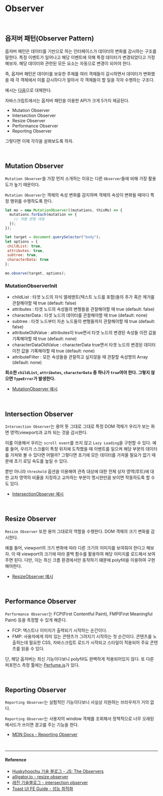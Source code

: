 # Observer

<br/>

## 옵저버 패턴(Observer Pattern)

옵저버 패턴은 데이터를 기반으로 하는 인터페이스가 데이터의 변화를 감시하는 구조를 말한다. 특정 이벤트가 일어나고 해당 이벤트에 의해 특정 데이터가 변경되었다고 가정해보자. 해당 데이터와 관련된 모든 요소는 자동으로 변경이 되어야 한다. 

즉, 옵저버 패턴은 데이터를 보유한 주체를 여러 객체들이 감시하면서 데이터가 변화했을 때 각 객체에서 이를 감시하다가 알아서 각 객체들이 할 일을 각자 수행하는 구조다.

예시는 [다음](https://github.com/Im-D/Dev-Docs/blob/master/Language/Reactive.md#async)으로 대체한다.

자바스크립트에서는 옵저버 패턴을 이용한 API가 크게 5가지 제공된다.

- Mutation Observer
- Intersection Observer
- Resize Observer
- Performance Observer
- Reporting Observer

그렇다면 이제 각각을 살펴보도록 하자.

<br/>

## Mutation Observer

`Mutation Observer`을 가장 먼저 소개하는 이유는 다른 `Observer`들에 비해 가장 활용도가 높기 때문이다.

`Mutation Observer`는 객체의 속성 변화를 감지하며 객체의 속성이 변화될 때마다 특정 행위를 수행하도록 한다.

```js
let mo = new MutationObserver((mutations, thisMo) => {
  mutations.forEach(mutation => {
    // 개별 변형 대응
  });
});

let target = document.querySelector("body");
let options = {
 childList: true,
 attributes: true,
 subtree: true,
 characterData: true
};
 
mo.observe(target, options);
```

### MutationObserverInit

- childList : 타겟 노드의 자식 엘레멘트(텍스트 노드를 포함)들의 추가 혹은 제거를 관찰해야할 때 true (default: false)
- attributes : 타겟 노드의 속성들의 변형들을 관찰해야할 때 true (default: false)
- characterData : 타겟 노드의 데이터를 관찰해야할 때 true (default: none)
- subtree : 타겟 노드부터 자손 노드들의 변형들까지 관찰해야할 때 true (default: false)
- attributeOldValue : attributes이 true면서 타겟 노드의 변경된 속성들 이전 값을 기록해야할 때 true (default: none)
- characterDataOldValue : characterData true면서 타겟 노드의 변경된 데이터 이전 값을 기록해야할 때 true (default: none)
- attributeFilter : 모든 속성들을 관찰하고 싶지않을 때 관찰할 속성명의 Array (default: none)

**최소한 `childList`, `attributes`, `characterData` 중 하나가 `true`여야 한다. 그렇지 않으면 `TypeError`가 발생한다.**

- [MutationObserver 예시](https://codepen.io/seonhyungjo/pen/pQqOpv)

<br/>

## Intersection Observer

`Intersection Observer`는 용어 뜻 그대로 그대로 특정 DOM 객체가 우리가 보는 화면 영역(viewport)과 교차 되는 것을 감시한다.

이를 이용해서 우리는 `scroll event`를 쓰지 않고 `Lazy Loading`을 구현할 수 있다. 예를 들어, 우리가 스크롤이 특정 위치에 도착했을 때 이벤트를 일으켜 해당 부분의 데이터를 가져와 볼 수 있다면 어떨까? 그렇다면 초기에 모든 데이터를 가져올 필요가 없기 때문에 초기 로딩 속도를 높일 수 있다.

뿐만 아니라 `threshold` 옵션을 이용해여 관측 대상에 대한 전체 상자 영역(루트)에 대한 교차 영역의 비율을 지정하고 교차하는 부분이 명시한만큼 보이면 작동하도록 할 수도 있다.

- [IntersectionObserver 예시](https://codepen.io/seonhyungjo/pen/wQQYdz)

<br/>

## Resize Observer

`Resize Observer` 또한 용어 그대로의 역할을 수행한다. DOM 객체의 크기 변화를 감시한다.

예를 들어, viewport의 크기 변화에 따라 다른 크기의 이미지를 보여줘야 한다고 해보자. 이 때 viewport의 크기에 따라 콜백 함수를 활용하여 해당 이미지를 로드해서 보여주면 된다. 다만, 이는 최신 크롬 환경에서만 동작하기 떄문에 polyfill을 이용하여 구현해야한다.

- [ResizeObserver 예시](https://alligator.io/js/resize-observer/#simple-demo)

<br/>

## Performance Observer

`Performance Observer`는 FCP(First Contentful Paint), FMP(First Meaningful Paint) 등을 측정할 수 있게 해준다.

- FCP: 텍스트나 이미지가 출력되기 시작하는 순간이다.
- FMP: 사용자에게 의미 있는 콘텐츠가 그려지기 시작하는 첫 순간이다. 콘텐츠를 노출하는데 필요한 CSS, 자바스크립트 로드가 시작되고 스타일이 적용되어 주요 콘텐츠를 읽을 수 있다.

단, 해당 옵저버는 최신 기능이다보니 polyfill도 완벽하게 적용되어있지 않다. 또 다른 퍼포먼스 측정 툴에는 [Perfume.js](https://github.com/Zizzamia/perfume.js)가 있다.

<br/>

## Reporting Observer

`Reporting Observer`는 실험적인 기능이다보니 사실상 지원하는 브라우저가 거의 없다.

`Reporting Observer`는 사용자의 window 객체를 조회해서 정책적으로 너무 오래된 메서드가 쓰이면 경고를 주는 기능을 한다.

- [MDN Docs - Reporting Observer](https://developer.mozilla.org/en-US/docs/Web/API/ReportingObserver)

<br/>

---

#### Reference

- [Huskyhoochu 기술 블로그 - JS: The Observers](https://www.huskyhoochu.com/js-observers/)
- [alligator.io - resize observer](https://alligator.io/js/resize-observer/#simple-demo)
- [레진 기술블로그 - intersection observer](https://tech.lezhin.com/2017/07/13/intersectionobserver-overview)
- [Toast UI FE Guide - 성능 최적화](https://ui.toast.com/fe-guide/ko_PERFORMANCE/)
